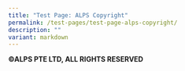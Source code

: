 ```yaml
---
title: "Test Page: ALPS Copyright"
permalink: /test-pages/test-page-alps-copyright/
description: ""
variant: markdown
---
```

<p><strong>©ALPS PTE LTD, ALL RIGHTS RESERVED</strong>
</p>